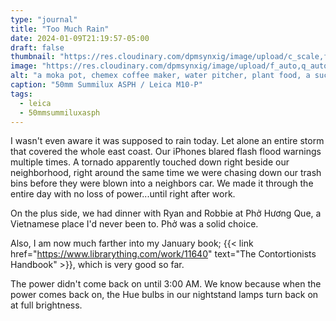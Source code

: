 ```yaml
---
type: "journal"
title: "Too Much Rain"
date: 2024-01-09T21:19:57-05:00
draft: false
thumbnail: "https://res.cloudinary.com/dpmsynxig/image/upload/c_scale,f_auto,q_auto:good,w_740/v1704939465/2024%20Posts/2024-01-09_rain/untitled-5-Enhanced-NR.jpg"
image: "https://res.cloudinary.com/dpmsynxig/image/upload/f_auto,q_auto:good/v1704939465/2024%20Posts/2024-01-09_rain/untitled-5-Enhanced-NR.jpg"
alt: "a moka pot, chemex coffee maker, water pitcher, plant food, a succulent and cactus sitting in a garden window during heavy rain"
caption: "50mm Summilux ASPH / Leica M10-P"
tags:
  - leica
  - 50mmsummiluxasph
---
```


I wasn't even aware it was supposed to rain today. Let alone an entire storm that covered the whole east coast. Our iPhones blared flash flood warnings multiple times. A tornado apparently touched down right beside our neighborhood, right around the same time we were chasing down our trash bins before they were blown into a neighbors car. We made it through the entire day with no loss of power...until right after work.

On the plus side, we had dinner with Ryan and Robbie at Phở Hương Que, a Vietnamese place I'd never been to. Phở was a solid choice.

Also, I am now much farther into my January book; {{< link href="https://www.librarything.com/work/11640" text="The Contortionists Handbook" >}}, which is very good so far.

The power didn't come back on until 3:00 AM. We know because when the power comes back on, the Hue bulbs in our nightstand lamps turn back on at full brightness.

